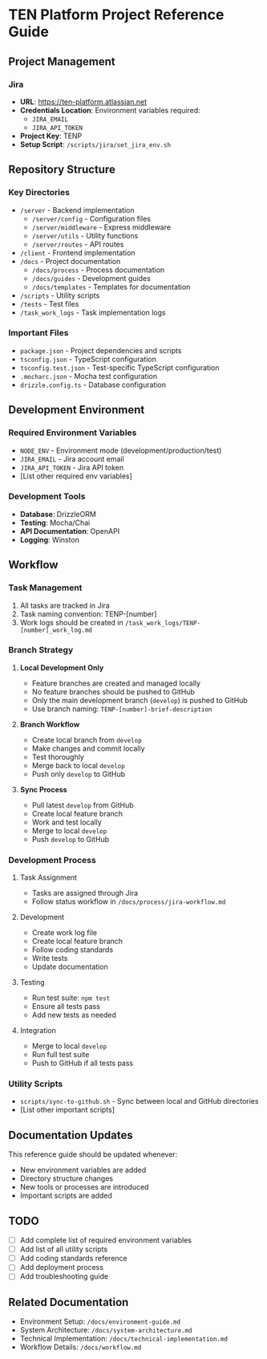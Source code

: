 # TEN Platform Project Reference Guide

## Project Management

### Jira
- **URL**: https://ten-platform.atlassian.net
- **Credentials Location**: Environment variables required:
  - `JIRA_EMAIL`
  - `JIRA_API_TOKEN`
- **Project Key**: TENP
- **Setup Script**: `/scripts/jira/set_jira_env.sh`

## Repository Structure

### Key Directories
- `/server` - Backend implementation
  - `/server/config` - Configuration files
  - `/server/middleware` - Express middleware
  - `/server/utils` - Utility functions
  - `/server/routes` - API routes
- `/client` - Frontend implementation
- `/docs` - Project documentation
  - `/docs/process` - Process documentation
  - `/docs/guides` - Development guides
  - `/docs/templates` - Templates for documentation
- `/scripts` - Utility scripts
- `/tests` - Test files
- `/task_work_logs` - Task implementation logs

### Important Files
- `package.json` - Project dependencies and scripts
- `tsconfig.json` - TypeScript configuration
- `tsconfig.test.json` - Test-specific TypeScript configuration
- `.mocharc.json` - Mocha test configuration
- `drizzle.config.ts` - Database configuration

## Development Environment

### Required Environment Variables
- `NODE_ENV` - Environment mode (development/production/test)
- `JIRA_EMAIL` - Jira account email
- `JIRA_API_TOKEN` - Jira API token
- [List other required env variables]

### Development Tools
- **Database**: DrizzleORM
- **Testing**: Mocha/Chai
- **API Documentation**: OpenAPI
- **Logging**: Winston

## Workflow

### Task Management
1. All tasks are tracked in Jira
2. Task naming convention: TENP-[number]
3. Work logs should be created in `/task_work_logs/TENP-[number]_work_log.md`

### Branch Strategy
1. **Local Development Only**
   - Feature branches are created and managed locally
   - No feature branches should be pushed to GitHub
   - Only the main development branch (`develop`) is pushed to GitHub
   - Use branch naming: `TENP-[number]-brief-description`

2. **Branch Workflow**
   - Create local branch from `develop`
   - Make changes and commit locally
   - Test thoroughly
   - Merge back to local `develop`
   - Push only `develop` to GitHub

3. **Sync Process**
   - Pull latest `develop` from GitHub
   - Create local feature branch
   - Work and test locally
   - Merge to local `develop`
   - Push `develop` to GitHub

### Development Process
1. Task Assignment
   - Tasks are assigned through Jira
   - Follow status workflow in `/docs/process/jira-workflow.md`

2. Development
   - Create work log file
   - Create local feature branch
   - Follow coding standards
   - Write tests
   - Update documentation

3. Testing
   - Run test suite: `npm test`
   - Ensure all tests pass
   - Add new tests as needed

4. Integration
   - Merge to local `develop`
   - Run full test suite
   - Push to GitHub if all tests pass

### Utility Scripts
- `scripts/sync-to-github.sh` - Sync between local and GitHub directories
- [List other important scripts]

## Documentation Updates
This reference guide should be updated whenever:
- New environment variables are added
- Directory structure changes
- New tools or processes are introduced
- Important scripts are added

## TODO
- [ ] Add complete list of required environment variables
- [ ] Add list of all utility scripts
- [ ] Add coding standards reference
- [ ] Add deployment process
- [ ] Add troubleshooting guide

## Related Documentation
- Environment Setup: `/docs/environment-guide.md`
- System Architecture: `/docs/system-architecture.md`
- Technical Implementation: `/docs/technical-implementation.md`
- Workflow Details: `/docs/workflow.md`
